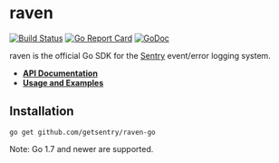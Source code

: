# raven

[![Build Status](https://api.travis-ci.org/getsentry/raven-go.svg?branch=master)](https://travis-ci.org/getsentry/raven-go)
[![Go Report Card](https://goreportcard.com/badge/github.com/getsentry/raven-go)](https://goreportcard.com/report/github.com/getsentry/raven-go)
[![GoDoc](https://godoc.org/github.com/getsentry/raven-go?status.svg)](https://godoc.org/github.com/getsentry/raven-go)

raven is the official Go SDK for the [Sentry](https://github.com/getsentry/sentry)
event/error logging system.

- [**API Documentation**](https://godoc.org/github.com/getsentry/raven-go)
- [**Usage and Examples**](https://docs.sentry.io/clients/go/)

## Installation

```text
go get github.com/getsentry/raven-go
```

Note: Go 1.7 and newer are supported.
